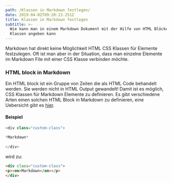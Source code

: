 ```yaml
---
path: /Klassen in Markdown festlegen/
date: 2019-04-02T09:20:13.251Z
title: Klassen in Markdown festlegen
subtitle: >-
  Wie kann man in einem Markdown Dokument mit der Hilfe von HTML Blöcken CSS
  Klassen angeben kann
---
```

Markdown hat direkt keine Möglichkeit HTML CSS Klassen für Elemente festzulegen. Oft ist man aber in der Situation, dass man einzelne Elemente im Markdown File mit einer CSS Klasse verbinden möchte.

### HTML block in Markdown

Ein HTML block ist ein Gruppe von Zeilen die als HTML Code behandelt werden. Sie werden nicht in HTML Output gewandelt! Damit ist es möglich, CSS Klassen für Markdown Elemente zu definieren. Es gibt verschiedene Arten einen solchen HTML Block in Markdown zu definieren, eine Uebersicht gibt es [hier](https://spec.commonmark.org/0.28/#html-blocks).

#### Beispiel

```javascript
<div class="custom-class">
 
*Markdown*
 
</div>
```

wird zu:

```html
<div class="custom-class">
<p><em>Markdown</em></p>
</div>
```

